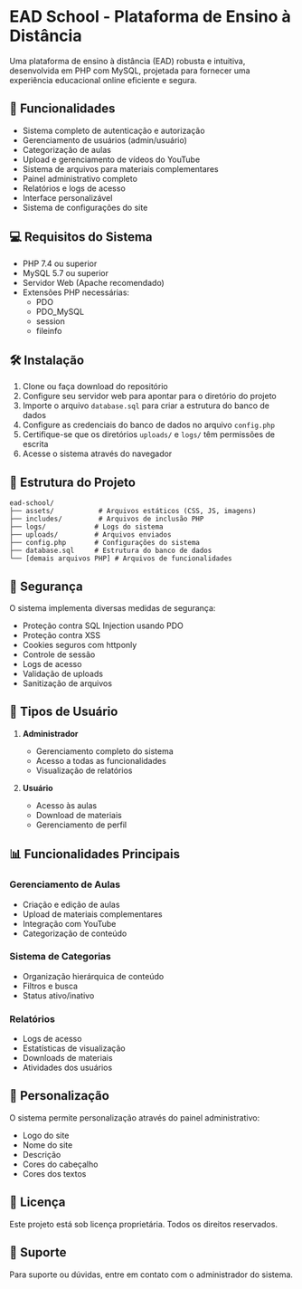 # EAD School - Plataforma de Ensino à Distância

Uma plataforma de ensino à distância (EAD) robusta e intuitiva, desenvolvida em PHP com MySQL, projetada para fornecer uma experiência educacional online eficiente e segura.

## 🚀 Funcionalidades

- Sistema completo de autenticação e autorização
- Gerenciamento de usuários (admin/usuário)
- Categorização de aulas
- Upload e gerenciamento de vídeos do YouTube
- Sistema de arquivos para materiais complementares
- Painel administrativo completo
- Relatórios e logs de acesso
- Interface personalizável
- Sistema de configurações do site

## 💻 Requisitos do Sistema

- PHP 7.4 ou superior
- MySQL 5.7 ou superior
- Servidor Web (Apache recomendado)
- Extensões PHP necessárias:
  - PDO
  - PDO_MySQL
  - session
  - fileinfo

## 🛠️ Instalação

1. Clone ou faça download do repositório
2. Configure seu servidor web para apontar para o diretório do projeto
3. Importe o arquivo `database.sql` para criar a estrutura do banco de dados
4. Configure as credenciais do banco de dados no arquivo `config.php`
5. Certifique-se que os diretórios `uploads/` e `logs/` têm permissões de escrita
6. Acesse o sistema através do navegador

## 📁 Estrutura do Projeto

```
ead-school/
├── assets/           # Arquivos estáticos (CSS, JS, imagens)
├── includes/         # Arquivos de inclusão PHP
├── logs/            # Logs do sistema
├── uploads/         # Arquivos enviados
├── config.php       # Configurações do sistema
├── database.sql     # Estrutura do banco de dados
└── [demais arquivos PHP] # Arquivos de funcionalidades
```

## 🔐 Segurança

O sistema implementa diversas medidas de segurança:
- Proteção contra SQL Injection usando PDO
- Proteção contra XSS
- Cookies seguros com httponly
- Controle de sessão
- Logs de acesso
- Validação de uploads
- Sanitização de arquivos

## 👥 Tipos de Usuário

1. **Administrador**
   - Gerenciamento completo do sistema
   - Acesso a todas as funcionalidades
   - Visualização de relatórios

2. **Usuário**
   - Acesso às aulas
   - Download de materiais
   - Gerenciamento de perfil

## 📊 Funcionalidades Principais

### Gerenciamento de Aulas
- Criação e edição de aulas
- Upload de materiais complementares
- Integração com YouTube
- Categorização de conteúdo

### Sistema de Categorias
- Organização hierárquica de conteúdo
- Filtros e busca
- Status ativo/inativo

### Relatórios
- Logs de acesso
- Estatísticas de visualização
- Downloads de materiais
- Atividades dos usuários

## 🎨 Personalização

O sistema permite personalização através do painel administrativo:
- Logo do site
- Nome do site
- Descrição
- Cores do cabeçalho
- Cores dos textos

## 📝 Licença

Este projeto está sob licença proprietária. Todos os direitos reservados.

## 🤝 Suporte

Para suporte ou dúvidas, entre em contato com o administrador do sistema.
